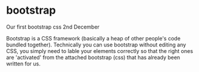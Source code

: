 # bootstrap
Our first bootstrap css 2nd December

Bootstrap is a CSS framework (basically a heap of other people's code bundled together).
Technically you can use bootstrap without editing any CSS, you simply need to lable your elements correctly so that the right ones are 'activated' from the attached bootstrap (css) that has already been written for us.
